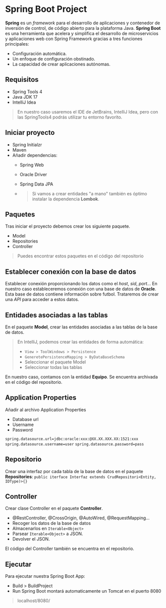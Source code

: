 # Spring Boot Project
**Spring** es un *framework* para el desarrollo de aplicaciones y contenedor de inversión de control, de código abierto para la plataforma Java.
**Spring Boot** es una herramienta que acelera y simplifica el desarrollo de microservicios y aplicaciones web con Spring Framework gracias a tres funciones principales:
- Configuración automática.
- Un enfoque de configuración obstinado.
- La capacidad de crear aplicaciones autónomas.
## Requisitos
- Spring Tools 4
- Java JDK 17
- IntelliJ Idea

> En nuestro caso usaremos el IDE de JetBrains, IntelliJ Idea, pero con las SpringTools4 podrás utilizar tu entorno favorito.

## Iniciar proyecto
- Spring Initialzr
- Maven
- Añadir dependencias:
	- Spring Web
	- Oracle Driver
	- Spring Data JPA

	- > Si vamos a crear entidades "a mano" también es óptimo instalar la dependencia **Lombok**.

## Paquetes
Tras iniciar el proyecto debemos crear los siguiente paquete.
- Model
- Repositories
- Controller
> Puedes encontrar estos paquetes en el código del repositorio

## Establecer conexión con la base de datos
Establecer conexión proporcionando los datos como el *host*, *sid*, *port*...
En nuestro caso estableceremos conexión con una base de datos de **Oracle**.
Esta base de datos contiene información sobre futbol. Trataremos de crear una *API* para acceder a estos datos.

## Entidades asociadas a las tablas
En el paquete **Model**, crear las entidades asociadas a las tablas de la base de datos.

> En IntelliJ, podemos crear las entidades de forma automática:
>  - `View > ToolWindows > Persistence`
>  - `GeneretePersistenceMapping > ByDataBaseSchema`
>   - Seleccionar el paquete Model
>   - Seleccionar todas las tablas

En nuestro caso, contamos con la entidad **Equipo**. Se encuentra archivada en el código del repositorio.

## Application Properties
Añadir al archivo Application Properties
- Database url
- Username
- Password

`spring.datasource.url=jdbc:oracle:xxx:@XX.XX.XXX.XX:1521:xxx`
`spring.datasource.username=user`
`spring.datasource.password=pass`

## Repositorio
Crear una interfaz por cada tabla de la base de datos en el paquete **Repositories**:
`public iterface Interfaz extends CrudRepositori<Entity, IDType)>{}`

## Controller
Crear clase Controller en el paquete **Controller**.
- @RestController, @CrossOrigin, @AutoWired, @RequestMapping...
- Recoger  los datos de la base de datos
- Almacenarlos en `Iterable<Object>`
- Parsear `Iterable<Object>` a JSON.
- Devolver el JSON.

El código del Controller también se encuentra en el repositorio.

## Ejecutar
Para ejecutar nuestra Spring Boot App:
- Build > BuildProject
- Run
Spring Boot montará automaticamente un Tomcat en el puerto 8080
> localhost/8080/

